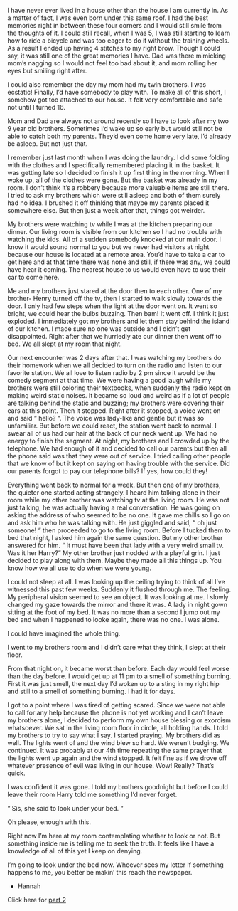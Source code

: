 I have never ever lived in a house other than the house I am currently in. As a matter of fact, I was even born under this same roof. I had the best memories right in between these four corners and I would still smile from the thoughts of it. 
I could still recall, when I was 5, I was still starting to learn how to ride a bicycle and was too eager to do it without the training wheels. As a result I ended up having 4 stitches to my right brow. Though I could say, it was still one of the great memories I have. Dad was there mimicking mom’s nagging so I would not feel too bad about it, and mom rolling her eyes but smiling right after.

I could also remember the day my mom had my twin brothers. I was ecstatic! Finally, I’d have somebody to play with. 
To make all of this short, I somehow got too attached to our house. It felt very comfortable and safe not until I turned 16. 


Mom and Dad are always not around recently so I have to look after my two 9 year old brothers. Sometimes I’d wake up so early but would still not be able to catch both my parents. They’d even come home very late, I’d already be asleep. But not just that.

I remember just last month when I was doing the laundry. I did some folding with the clothes and I specifically remembered placing it in the basket. It was getting late so I decided to finish it up first thing in the morning. When I woke up, all of the clothes were gone. But the basket was already in my room. I don’t think it’s a robbery because more valuable items are still there. I tried to ask my brothers which were still asleep and both of them surely had no idea.
I brushed it off thinking that maybe my parents placed it somewhere else. 
But then just a week after that, things got weirder. 

My brothers were watching tv while I was at the kitchen preparing our dinner. Our living room is visible from our kitchen so I had no trouble with watching the kids. All of a sudden somebody knocked at our main door. I know it would sound normal to you but we never had visitors at night because our house is located at a remote area. You’d have to take a car to get here and at that time there was none and still, if there was any, we could have hear it coming.
 The nearest house to us would even have to use their car to come here. 

Me and my brothers just stared at the door then to each other. One of my brother- Henry turned off the tv, then I started to walk slowly towards the door. I only had few steps when the light at the door went on. It went so bright, we could hear the bulbs buzzing. 
Then bam! It went off. I think it just exploded. I immediately got my brothers and let them stay behind the island of our kitchen. I made sure no one was outside and I didn’t get disappointed.
Right after that we hurriedly ate our dinner then went off to bed. We all slept at my room that night.

Our next encounter was 2 days after that. I was watching my brothers do their homework when we all decided to turn on the radio and listen to our favorite station. We all love to listen radio by 2 pm since it would be the comedy segment at that time. We were having a good laugh while my brothers were still coloring their textbooks, when suddenly the radio kept on making weird static noises. It became so loud and weird as if a lot of people are talking behind the static and buzzing; my brothers were covering their ears at this point. Then it stopped. Right after it stopped, a voice went on and said “ hello? “.
The voice was lady-like and gentle but it was so unfamiliar. But before we could react, the station went back to normal. I swear all of us had our hair at the back of our neck went up. We had no energy to finish the segment. 
At night, my brothers and I crowded up by the telephone. We had enough of it and decided to call our parents but then all the phone said was that they were out of service. I tried calling other people that we know of but it kept on saying on having trouble with the service. Did our parents forgot to pay our telephone bills? If yes, how could they!

Everything went back to normal for a week. But then one of my brothers, the quieter one started acting strangely. I heard him talking alone in their room while my other brother was watching tv at the living room. He was not just talking, he was actually having a real conversation. 
He was going on asking the address of who seemed to be no one. It gave me chills so I go on and ask him who he was talking with. He just giggled and said, “ oh just someone! “ then proceeded to go to the living room. 
Before I tucked them to bed that night, I asked him again the same question. But my other brother answered for him.
“ It must have been that lady with a very weird small tv. Was it her Harry?”
My other brother just nodded with a playful grin.
I just decided to play along with them. Maybe they made all this things up. You know how we all use to do when we were young. 

I could not sleep at all. I was looking up the ceiling trying to think of all I’ve witnessed this past few weeks. Suddenly it flushed through me. The feeling. My peripheral vision seemed to see an object. It was looking at me. I slowly changed my gaze towards the mirror and there it was. A lady in night gown sitting at the foot of my bed. It was no more than a second I jump out my bed and when I happened to looke again, there was no one. I was alone.

I could have imagined the whole thing.

I went to my brothers room and I didn’t care what they think, I slept at their floor.

From that night on, it became worst than before. Each day would feel worse than the day before. 
I would get up at 11 pm to a smell of something burning. First it was just smell, the next day I’d woken up to a sting in my right hip and still to a smell of something burning. I had it for days. 

I got to a point where I was tired of getting scared. Since we were not able to call for any help because the phone is not yet working and I can’t leave my brothers alone, I decided to perform my own house blessing or exorcism whatsoever. We sat in the living room floor in circle, all holding hands. I told my brothers to try to say what I say. I started praying. My brothers did as well. The lights went of and the wind blew so hard. We weren’t budging. We continued. It was probably at our 4th time repeating the same prayer that the lights went up again and the wind stopped. It felt fine as if we drove off whatever presence of evil was living in our house. Wow! Really? That’s quick.



I was confident it was gone. I told my brothers goodnight but before I could leave their room Harry told me something I’d never forget. 

“ Sis, she said to look under your bed. “



Oh please, enough with this. 



Right now I’m here at my room contemplating whether to look or not. But something inside me is telling me to seek the truth. It feels like I have a knowledge of all of this yet I keep on denying.

I’m going to look under the bed now. Whoever sees my letter if something happens to me, you better be makin’ this reach the newspaper.

- Hannah

Click here for [part 2](https://www.reddit.com/r/nosleep/comments/vlyrvm/ive_lived_in_the_same_old_house_my_whole_life_and/?utm_source=share&utm_medium=ios_app&utm_name=iossmf)